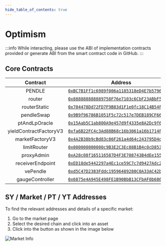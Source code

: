 ```yaml
---
hide_table_of_contents: true
---
```


# Optimism

:::info
While interacting, please use the ABI of implementation contracts provided or generate ABI from the smart contract code in GitHub.
:::

## Core Contracts

|        Contract        |                                                         Address                                                         |
| :--------------------: | :---------------------------------------------------------------------------------------------------------------------: |
|         PENDLE         | [`0xBC7B1Ff1c6989f006a1185318eD4E7b5796e66E1`](https://etherscan.io/address/0xBC7B1Ff1c6989f006a1185318eD4E7b5796e66E1) |
|         router         | [`0x888888888889758F76e7103c6CbF23ABbF58F946`](https://etherscan.io/address/0x888888888889758F76e7103c6CbF23ABbF58F946) |
|      routerStatic      | [`0x704478Dd72FD7F9B83d1F1e0fc18C14B54F034d0`](https://etherscan.io/address/0x704478Dd72FD7F9B83d1F1e0fc18C14B54F034d0) |
|       pendleSwap       | [`0x9B9f96786B1051F5c72c517e7DEB189CF66E704F`](https://etherscan.io/address/0x9B9f96786B1051F5c72c517e7DEB189CF66E704F) |
|     ptAndLpOracle      | [`0x15Aab5C1ab800A9e457d9f4335e8A2Dc9f6Ad707`](https://etherscan.io/address/0x15Aab5C1ab800A9e457d9f4335e8A2Dc9f6Ad707) |
| yieldContractFactoryV3 | [`0xfa6B22FC4c3Ad88B68c16b3061a16b1714F6Bd57`](https://etherscan.io/address/0xfa6B22FC4c3Ad88B68c16b3061a16b1714F6Bd57) |
|    marketFactoryV3     | [`0x4A2B38b9cBd83c86F261a4d64c243795D4d44aBC`](https://etherscan.io/address/0x4A2B38b9cBd83c86F261a4d64c243795D4d44aBC) |
|      limitRouter       | [`0x000000000000c9B3E2C3Ec88B1B4c0cD853f4321`](https://etherscan.io/address/0x000000000000c9B3E2C3Ec88B1B4c0cD853f4321) |
|       proxyAdmin       | [`0xA28c08f165116587D4F3E708743B4dEe155c5E64`](https://etherscan.io/address/0xA28c08f165116587D4F3E708743B4dEe155c5E64) |
|    receiverEndpoint    | [`0xED18de5442297a4Ec1ce59C7c7d9427Adc2A012b`](https://etherscan.io/address/0xED18de5442297a4Ec1ce59C7c7d9427Adc2A012b) |
|        vePendle        | [`0xd5C47D2383Fddc19596489280C0A33AC42b2bB18`](https://etherscan.io/address/0xd5C47D2383Fddc19596489280C0A33AC42b2bB18) |
|    gaugeController     | [`0x6875e4A945E498FE1B90BbB13CFbAF0b68658C9C`](https://etherscan.io/address/0x6875e4A945E498FE1B90BbB13CFbAF0b68658C9C) |

## SY / Market / PT / YT Addresses

To find the relevant addresses and details of a specific market:

1. Go to the market page
2. Select the desired chain and click into an asset
3. Click into the button as shown in the image below

![Market Info](/img/ProtocolMechanics/market_info.png "Market Info")